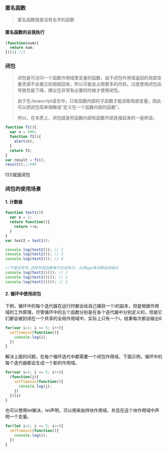 ### 匿名函数
> 匿名函数就是没有名字的函数

#### 匿名函数的自我执行
``` javascript
(function(num){
  return num;
})(1) //1
```

### 闭包
> 闭包是可访问一个函数作用域里变量的函数，由于闭包作用域返回的局部变量资源不会被立刻销毁回收，所以可能会占用更多的内存。过度使用闭包会导致性能下降，建议在非常有必要的时候才使用闭包。

> 由于在Javascript语言中，只有函数内部的子函数才能读取局部变量，因此可以把闭包简单理解成"定义在一个函数内部的函数"。

> 所以，在本质上，闭包就是将函数内部和函数外部连接起来的一座桥梁。

```js
function f1(){
  var n = 999;
  function f2(){
    alert(n);
  }
  return f2;
}
var result = f1();
result();//999
```
f2()就是闭包

### 闭包的使用场景
#### 1. 计数器
``` javascript
function test1(){
  var a = 1;
  return function(){
    return ++a;
  }
}
var test2 = test1();

console.log(test2()); // 2
console.log(test2()); // 3
console.log(test2()); // 4

//不能这样写,这样外层函数每次也会执行，从而age每次都会初始化
console.log(test1()()); // 2
console.log(test1()()); // 2
console.log(test1()()); // 2
```

#### 2. 循环中使用闭包
下例，循环中的每个迭代器在运行时都会给自己捕获一个i的副本，但是根据作用域的工作原理，尽管循环中的五个函数分别是在各个迭代器中分别定义的，但是它们都会被封闭在一个共享的全局作用域中，实际上只有一个i，结果每次都会输出6

``` javascript
for(var i=1; i <= 5; i++){
  setTimeout(function(){
    console.log(i);
  })
}
```
解决上面的问题，在每个循环迭代中都需要一个闭包作用域，下面示例，循环中的每个迭代器都会生成一个新的作用域。
``` javascript
for(var i=1; i <= 5; i++){
  (function(j){
    setTimeout(function(){
      console.log(j);
    })
  })(i)
}
```
也可以使用let解决，let声明，可以用来劫持块作用域，并且在这个块作用域中声明一个变量。
``` javascript
for(let i=1; i <= 5; i++){
  setTimeout(function(){
    console.log(i);
  })
}
```